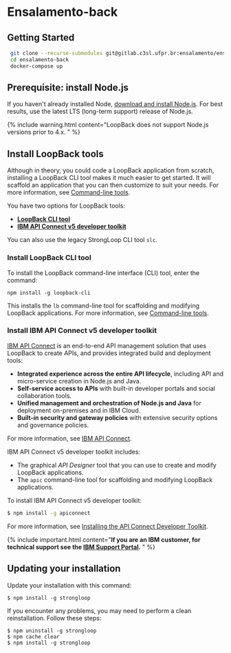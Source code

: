 # Ensalamento-back

## Getting Started

```bash
 git clone --recurse-submodules git@gitlab.c3sl.ufpr.br:ensalamento/ensalamento-back
 cd ensalamento-back
 docker-compose up
 ```


## Prerequisite: install Node.js

If you haven't already installed Node, [download and install Node.js](http://nodejs.org/en/download).  For best results, use the latest LTS (long-term support) release of Node.js.

{% include warning.html content="LoopBack does not support Node.js versions prior to 4.x.
" %}

## Install LoopBack tools

Although in theory, you could code a LoopBack
application from scratch, installing a LoopBack CLI tool makes it much easier to get
started.  It will scaffold an application that you can then customize to suit
your needs.  For more information, see [Command-line tools](Command-line-tools.html).

You have two options for LoopBack tools:

- **[LoopBack CLI tool](#install-loopback-cli-tool)**
- **[IBM API Connect v5 developer toolkit](#install-ibm-api-connect-developer-toolkit)**

You can also use the legacy StrongLoop CLI tool `slc`.

### Install LoopBack CLI tool

To install the LoopBack command-line interface (CLI) tool, enter the command:

```
npm install -g loopback-cli
```

This installs the `lb` command-line tool for scaffolding and modifying LoopBack applications.
For more information, see [Command-line tools](Command-line-tools.html).

### Install IBM API Connect v5 developer toolkit

[IBM API Connect](https://developer.ibm.com/apiconnect/) is an end-to-end API management solution that uses LoopBack to create APIs, and provides integrated build and deployment tools:

- **Integrated experience across the entire API lifecycle**, including API and micro-service creation in Node.js and Java.
-  **Self-service access to APIs** with built-in developer portals and social collaboration tools.
-  **Unified management and orchestration of Node.js and Java** for deployment on-premises and in IBM Cloud.
-  **Built-in security and gateway policies** with extensive security options and governance policies.

For more information, see [IBM API Connect](https://developer.ibm.com/apiconnect/).


IBM API Connect v5 developer toolkit includes:
  - The graphical _API Designer_ tool that you can use to create and modify LoopBack applications.
  - The `apic` command-line tool for scaffolding and modifying LoopBack applications.

To install IBM API Connect v5 developer toolkit:

```sh
$ npm install -g apiconnect
```

For more information, see [Installing the API Connect Developer Toolkit](http://www.ibm.com/support/knowledgecenter/SSFS6T/com.ibm.apic.toolkit.doc/tapim_cli_install.html).

{% include important.html content="**If you are an IBM customer, for technical support see the [IBM Support Portal](http://www-01.ibm.com/support/docview.wss?uid=swg21593214).**
" %}

## Updating your installation

Update your installation with this command:

```
$ npm install -g strongloop
```

If you encounter any problems, you may need to perform a clean reinstallation.  Follow these steps:

```
$ npm uninstall -g strongloop
$ npm cache clear
$ npm install -g strongloop
```
